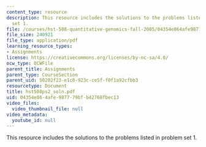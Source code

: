 ```yaml
---
content_type: resource
description: This resource includes the solutions to the problems listed in problem
  set 1.
file: /courses/hst-508-quantitative-genomics-fall-2005/04354e864afe987779bfb42768fbec13_hst508ps2_soln.pdf
file_size: 240921
file_type: application/pdf
learning_resource_types:
- Assignments
license: https://creativecommons.org/licenses/by-nc-sa/4.0/
ocw_type: OCWFile
parent_title: Assignments
parent_type: CourseSection
parent_uid: 50202f23-e1c0-923c-ce5f-f0f1a92cfbb3
resourcetype: Document
title: hst508ps2_soln.pdf
uid: 04354e86-4afe-9877-79bf-b42768fbec13
video_files:
  video_thumbnail_file: null
video_metadata:
  youtube_id: null
---
```

This resource includes the solutions to the problems listed in problem set 1.